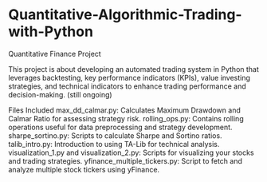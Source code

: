 # Quantitative-Algorithmic-Trading-with-Python
Quantitative Finance Project

This project is about developing an automated trading system in Python that leverages backtesting, key performance indicators (KPIs), value investing strategies, and technical indicators to enhance trading performance and decision-making. (still ongoing)

Files Included
max_dd_calmar.py: Calculates Maximum Drawdown and Calmar Ratio for assessing strategy risk.
rolling_ops.py: Contains rolling operations useful for data preprocessing and strategy development.
sharpe_sortino.py: Scripts to calculate Sharpe and Sortino ratios.
talib_intro.py: Introduction to using TA-Lib for technical analysis.
visualization_1.py and visualization_2.py: Scripts for visualizing your stocks and trading strategies.
yfinance_multiple_tickers.py: Script to fetch and analyze multiple stock tickers using yFinance.
